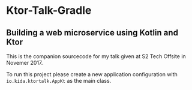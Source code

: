 # Ktor-Talk-Gradle

## Building a web microservice using Kotlin and Ktor

This is the companion sourcecode for my talk given at S2 Tech Offsite in Novemer 2017.

To run this project please create a new application configuration with `io.kida.ktortalk.AppKt` as the main class.
